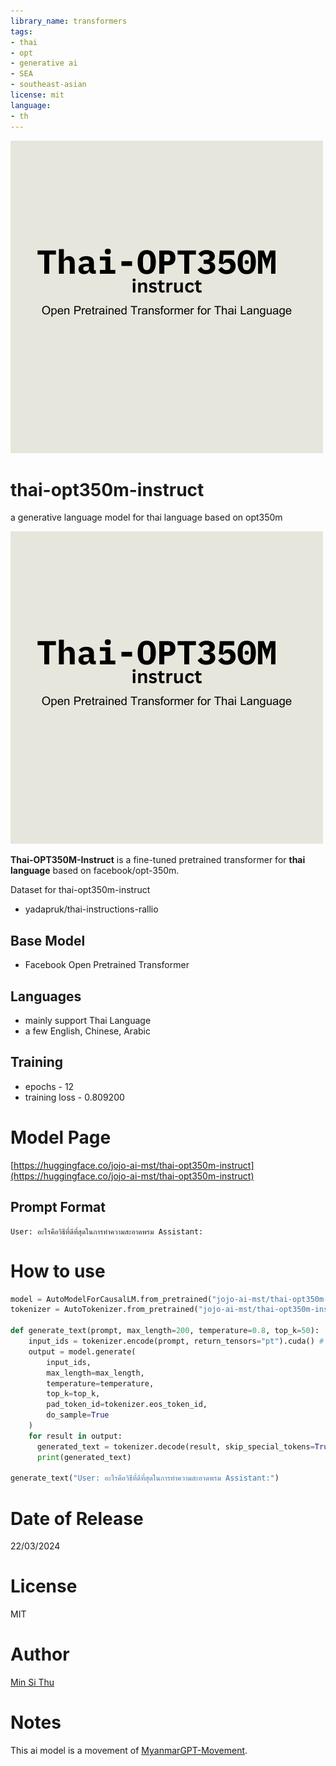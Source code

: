 ```yaml
---
library_name: transformers
tags:
- thai
- opt
- generative ai
- SEA
- southeast-asian
license: mit
language:
- th
---
```


![thai-opt350m-instruct-logo](thai-opt350m.png)

# thai-opt350m-instruct
 a generative language model for thai language based on opt350m

![Thai Open Pretrained Transformer 350M - Generative](/thai-opt350m.png) 

**Thai-OPT350M-Instruct** is a fine-tuned pretrained transformer for **thai language** based on facebook/opt-350m.

Dataset for thai-opt350m-instruct
- yadapruk/thai-instructions-rallio

## Base Model
- Facebook Open Pretrained Transformer

## Languages 
- mainly support Thai Language
- a few English, Chinese, Arabic

## Training
- epochs - 12
- training loss - 0.809200

# Model Page

[https://huggingface.co/jojo-ai-mst/thai-opt350m-instruct](https://huggingface.co/jojo-ai-mst/thai-opt350m-instruct)

## Prompt Format

```
User: อะไรคือวิธีที่ดีที่สุดในการทําความสะอาดพรม Assistant:
```

# How to use

```python
model = AutoModelForCausalLM.from_pretrained("jojo-ai-mst/thai-opt350m-instruct")
tokenizer = AutoTokenizer.from_pretrained("jojo-ai-mst/thai-opt350m-instruct")

def generate_text(prompt, max_length=200, temperature=0.8, top_k=50):
    input_ids = tokenizer.encode(prompt, return_tensors="pt").cuda() # remove .cuda() if only cpu
    output = model.generate(
        input_ids,
        max_length=max_length,
        temperature=temperature,
        top_k=top_k,
        pad_token_id=tokenizer.eos_token_id,
        do_sample=True
    )
    for result in output:
      generated_text = tokenizer.decode(result, skip_special_tokens=True)
      print(generated_text)

generate_text("User: อะไรคือวิธีที่ดีที่สุดในการทําความสะอาดพรม Assistant:")
```

# Date of Release 

22/03/2024

# License

MIT

# Author

[Min Si Thu](https://www.linkedin.com/in/min-si-thu/)

# Notes

This ai model is a movement of [MyanmarGPT-Movement](https://github.com/MyanmarGPT-Movement).